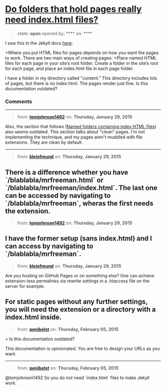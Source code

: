 # [Do folders that hold pages really need index.html files? ](https://github.com/jekyll/jekyll-help/issues/259)

> state: **open** opened by: **** on: ****

I saw this in the Jekyll docs [here](http://jekyllrb.com/docs/pages/):

&gt;Where you put HTML files for pages depends on how you want the pages to work. There are two main ways of creating pages:
&gt;Place named HTML files for each page in your site’s root folder.
Create a folder in the site’s root for each page, and place an index.html file in each page folder.

I have a folder in my directory called &quot;content.&quot; This directory includes lots of pages, but there is no index.html. The pages render just fine. Is this documentation outdated?

### Comments

---
> from: [**tomjohnson1492**](https://github.com/jekyll/jekyll-help/issues/259#issuecomment-72156783) on: **Thursday, January 29, 2015**

Also, the section that follows ([Named folders containing index HTML files](http://jekyllrb.com/docs/pages/#named-folders-containing-index-html-files)) also seems outdated. This section talks about &quot;clean&quot; pages. I&#x27;m not implementing the technique, and my pages aren&#x27;t muddled with file extensions. They are clean by default.


---
> from: [**kleinfreund**](https://github.com/jekyll/jekyll-help/issues/259#issuecomment-72164197) on: **Thursday, January 29, 2015**

There is a difference whether you have &#x60;/blablabla/mrfreeman.html&#x60; or &#x60;/blablabla/mrfreeman/index.html&#x60;. The last one can be accessed by navigating to &#x60;/blablabla/mrfreeman&#x60;, wheras the first needs the extension.
---
> from: [**tomjohnson1492**](https://github.com/jekyll/jekyll-help/issues/259#issuecomment-72164722) on: **Thursday, January 29, 2015**

I have the former setup (sans index.html) and I can access by navigating to &#x60;/blablabla/mrfreeman&#x60;.
---
> from: [**kleinfreund**](https://github.com/jekyll/jekyll-help/issues/259#issuecomment-72165817) on: **Thursday, January 29, 2015**

Are you hosting on GitHub Pages or on something else? One can achieve extension-less permalinks via rewrite settings in a .htaccess file on the server for example.

For static pages without any further settings, you will need the extension or a directory with a index.html inside.
---
> from: [**penibelst**](https://github.com/jekyll/jekyll-help/issues/259#issuecomment-73106975) on: **Thursday, February 05, 2015**

&gt; Is this documentation outdated?

This documentation is opinionated. You are free to design your URLs as you want.


---
> from: [**penibelst**](https://github.com/jekyll/jekyll-help/issues/259#issuecomment-73107126) on: **Thursday, February 05, 2015**

@tomjohnson1492 So you do *not* need &#x60;index.html&#x60; files to make Jekyll work.
